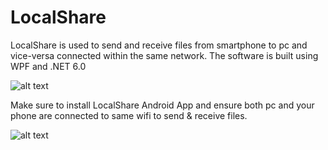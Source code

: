 # LocalShare
LocalShare is used to send and receive files from smartphone to pc and vice-versa connected within the same network. The software is built using WPF and .NET 6.0

![alt text](https://user-images.githubusercontent.com/57284207/284607111-9afa8b5c-d95a-408e-9f2e-4d3b8f7b3660.png)

Make sure to install LocalShare Android App and ensure both pc and your phone are connected to same wifi to send & receive files.

![alt text](https://user-images.githubusercontent.com/57284207/284610013-73a10eb7-5368-4e17-bd90-cb49049cc9ce.png)


